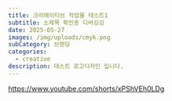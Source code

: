```yaml
---
title: 크리에이티브 작업물 테스트1
subtitle: 소제목 확인용 디버깅깅
date: 2025-05-27
images: /img/uploads/cmyk.png
subCategory: 브랜딩
categories:
  - creative
description: 테스트 로고디자인 입니다.
---
```


https://www.youtube.com/shorts/xPShVEh0LDg